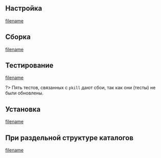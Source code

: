 <pkg :name="'procps-ng'" instsize showsbu2></pkg>

## Настройка

[filename](../../packages/procps-ng/configure ':include')

## Сборка

[filename](../../packages/procps-ng/build ':include')

## Тестирование

[filename](../../packages/procps-ng/test ':include')

?> Пять тестов, связанных с `pkill` дают сбои, так как они (тесты) не были обновлены.

## Установка

[filename](../../packages/procps-ng/install ':include')

## При раздельной структуре каталогов

[filename](../../packages/procps-ng/cldirs ':include')

<script>
	new Vue({ el: '#main' })
</script>
